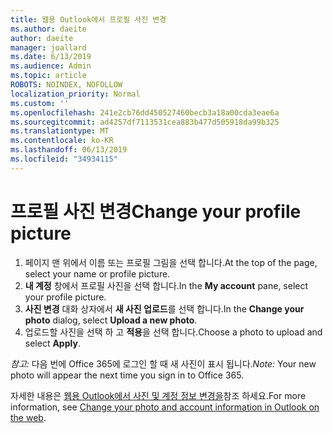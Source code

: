 ```yaml
---
title: 웹용 Outlook에서 프로필 사진 변경
ms.author: daeite
author: daeite
manager: joallard
ms.date: 6/13/2019
ms.audience: Admin
ms.topic: article
ROBOTS: NOINDEX, NOFOLLOW
localization_priority: Normal
ms.custom: ''
ms.openlocfilehash: 241e2cb76dd450527460becb3a18a00cda3eae6a
ms.sourcegitcommit: ad4257df7113531cea883b477d505918da99b325
ms.translationtype: MT
ms.contentlocale: ko-KR
ms.lasthandoff: 06/13/2019
ms.locfileid: "34934115"
---
```

# <a name="change-your-profile-picture"></a><span data-ttu-id="26f17-102">프로필 사진 변경</span><span class="sxs-lookup"><span data-stu-id="26f17-102">Change your profile picture</span></span>

1. <span data-ttu-id="26f17-103">페이지 맨 위에서 이름 또는 프로필 그림을 선택 합니다.</span><span class="sxs-lookup"><span data-stu-id="26f17-103">At the top of the page, select your name or profile picture.</span></span>
1. <span data-ttu-id="26f17-104">**내 계정** 창에서 프로필 사진을 선택 합니다.</span><span class="sxs-lookup"><span data-stu-id="26f17-104">In the **My account** pane, select your profile picture.</span></span>
1. <span data-ttu-id="26f17-105">**사진 변경** 대화 상자에서 **새 사진 업로드**를 선택 합니다.</span><span class="sxs-lookup"><span data-stu-id="26f17-105">In the **Change your photo** dialog, select **Upload a new photo**.</span></span>
1. <span data-ttu-id="26f17-106">업로드할 사진을 선택 하 고 **적용**을 선택 합니다.</span><span class="sxs-lookup"><span data-stu-id="26f17-106">Choose a photo to upload and select **Apply**.</span></span>

<span data-ttu-id="26f17-107">*참고:* 다음 번에 Office 365에 로그인 할 때 새 사진이 표시 됩니다.</span><span class="sxs-lookup"><span data-stu-id="26f17-107">*Note:* Your new photo will appear the next time you sign in to Office 365.</span></span>

<span data-ttu-id="26f17-108">자세한 내용은 [웹용 Outlook에서 사진 및 계정 정보 변경을](https://support.office.com/article/b2dbb289-851d-4bed-93c3-3e136f5659ec)참조 하세요.</span><span class="sxs-lookup"><span data-stu-id="26f17-108">For more information, see [Change your photo and account information in Outlook on the web](https://support.office.com/article/b2dbb289-851d-4bed-93c3-3e136f5659ec).</span></span>